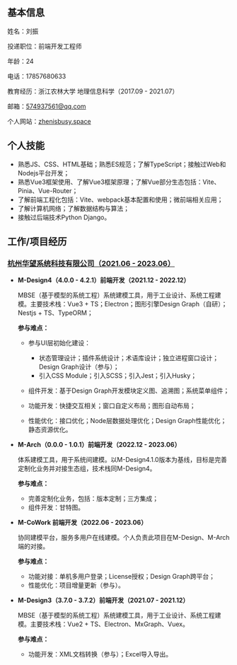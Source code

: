 ## 基本信息

姓名：刘振

投递职位：前端开发工程师

年龄：24

电话：17857680633

教育经历：浙江农林大学 地理信息科学（2017.09 - 2021.07）

邮箱：574937561@qq.com

个人网站：[zhenisbusy.space](https://zhenisbusy.space)

## 个人技能

* 熟悉JS、CSS、HTML基础；熟悉ES规范；了解TypeScript；接触过Web和Nodejs平台开发；
* 熟悉Vue3框架使用、了解Vue3框架原理；了解Vue部分生态包括：Vite、Pinia、Vue-Router；
* 了解前端工程化包括：Vite、webpack基本配置和使用；微前端相关应用；
* 了解计算机网络；了解数据结构与算法；
* 接触过后端技术Python Django。

## 工作/项目经历

### [杭州华望系统科技有限公司（2021.06 - 2023.06）](http://www.mbse.com.cn/#/)

* **M-Design4（4.0.0 - 4.2.1）前端开发（2021.12 - 2022.12）**

  MBSE（基于模型的系统工程）系统建模工具，用于工业设计、系统工程建模。主要技术栈：Vue3 + TS；Electron；图形引擎Design Graph（自研）；Nestjs + TS、TypeORM；

  **参与难点：**

  * 参与UI层初始化建设：

    * 状态管理设计；插件系统设计；术语库设计；独立进程窗口设计；Design Graph设计（参与）；
    * 引入CSS Module；引入SCSS；引入Jest；引入Husky；
  * 组件开发：基于Design Graph开发模块定义图、追溯图；系统菜单组件；

  * 功能开发：快捷交互相关；窗口自定义布局；图形自动布局；

  * 性能优化：接口优化；Node层数据处理优化；Design Graph性能优化；静态资源优化。
* **M-Arch（0.0.0 - 1.0.1）前端开发（2022.12 - 2023.06）**

  体系建模工具，用于系统间建模。以M-Design4.1.0版本为基线，目标是完善定制化业务并对接生态组，技术栈同M-Design4。

  **参与难点：**

  * 完善定制化业务，包括：版本定制；三方集成；
  * 组件开发：甘特图。
* **M-CoWork 前端开发（2022.06 - 2023.06）**

  协同建模平台，服务多用户在线建模。个人负责此项目在M-Design、M-Arch端的对接。

  **参与难点：**

  * 功能对接：单机多用户登录；License授权；Design Graph跨平台；
  * 性能优化：项目增量更新（参与）。
* **M-Design3（3.7.0 - 3.7.2）前端开发（2021.07 - 2021.12）**

  MBSE（基于模型的系统工程）系统建模工具，用于工业设计、系统工程建模。主要技术栈：Vue2 + TS、Electron、MxGraph、Vuex。

  **参与难点：**

  * 功能开发：XML文档转换（参与）；Excel导入导出。